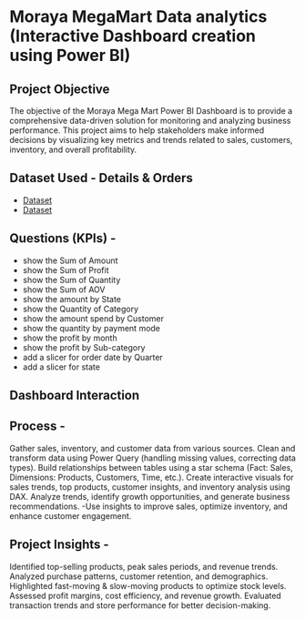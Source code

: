 # Moraya MegaMart Data analytics (Interactive Dashboard creation using Power BI)
## Project Objective
The objective of the Moraya Mega Mart Power BI Dashboard is to provide a comprehensive data-driven solution for monitoring and analyzing business performance. This project aims to help stakeholders make informed decisions by visualizing key metrics and trends related to sales, customers, inventory, and overall profitability.

## Dataset Used - Details & Orders
- <a href="https://github.com/nehaS785/Megamart_Dashboard_PowerBI/blob/main/Details.csv">Dataset<a>
- <a href="https://github.com/nehaS785/Megamart_Dashboard_PowerBI/blob/main/Orders.csv">Dataset<a>

## Questions  (KPIs) -
- show the Sum of Amount
- show the Sum of Profit
- show the Sum of Quantity
- show the Sum of AOV
- show the amount by State
- show the Quantity of Category
- show the amount spend by Customer
- show the quantity by payment mode
- show the profit by month
- show the profit by Sub-category
- add a slicer for order date by Quarter
- add a slicer for state

## Dashboard Interaction


## Process -
Gather sales, inventory, and customer data from various sources.
Clean and transform data using Power Query (handling missing values, correcting data types).
Build relationships between tables using a star schema (Fact: Sales, Dimensions: Products, Customers, Time, etc.).
Create interactive visuals for sales trends, top products, customer insights, and inventory analysis using DAX.
Analyze trends, identify growth opportunities, and generate business recommendations.
-Use insights to improve sales, optimize inventory, and enhance customer engagement.

## Project Insights -
Identified top-selling products, peak sales periods, and revenue trends.
Analyzed purchase patterns, customer retention, and demographics.
Highlighted fast-moving & slow-moving products to optimize stock levels.
Assessed profit margins, cost efficiency, and revenue growth.
Evaluated transaction trends and store performance for better decision-making.
